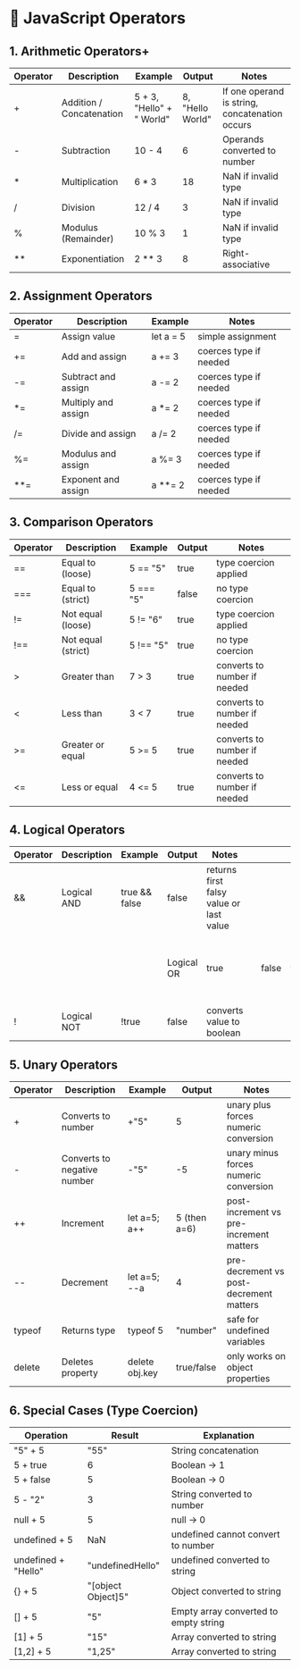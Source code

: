 # 📝 JavaScript Operators

## 1. Arithmetic Operators+

| Operator | Description              | Example                   | Output           | Notes                                          |
| -------- | ------------------------ | ------------------------- | ---------------- | ---------------------------------------------- |
| +        | Addition / Concatenation | 5 + 3, "Hello" + " World" | 8, "Hello World" | If one operand is string, concatenation occurs |
| -        | Subtraction              | 10 - 4                    | 6                | Operands converted to number                   |
| \*       | Multiplication           | 6 \* 3                    | 18               | NaN if invalid type                            |
| /        | Division                 | 12 / 4                    | 3                | NaN if invalid type                            |
| %        | Modulus (Remainder)      | 10 % 3                    | 1                | NaN if invalid type                            |
| \*\*     | Exponentiation           | 2 \*\* 3                  | 8                | Right-associative                              |

## 2. Assignment Operators

| Operator | Description         | Example   | Notes                  |
| -------- | ------------------- | --------- | ---------------------- |
| =        | Assign value        | let a = 5 | simple assignment      |
| +=       | Add and assign      | a += 3    | coerces type if needed |
| -=       | Subtract and assign | a -= 2    | coerces type if needed |
| \*=      | Multiply and assign | a \*= 2   | coerces type if needed |
| /=       | Divide and assign   | a /= 2    | coerces type if needed |
| %=       | Modulus and assign  | a %= 3    | coerces type if needed |
| \*\*=    | Exponent and assign | a \*\*= 2 | coerces type if needed |

## 3. Comparison Operators

| Operator | Description        | Example   | Output | Notes                        |
| -------- | ------------------ | --------- | ------ | ---------------------------- |
| ==       | Equal to (loose)   | 5 == "5"  | true   | type coercion applied        |
| ===      | Equal to (strict)  | 5 === "5" | false  | no type coercion             |
| !=       | Not equal (loose)  | 5 != "6"  | true   | type coercion applied        |
| !==      | Not equal (strict) | 5 !== "5" | true   | no type coercion             |
| >        | Greater than       | 7 > 3     | true   | converts to number if needed |
| <        | Less than          | 3 < 7     | true   | converts to number if needed |
| >=       | Greater or equal   | 5 >= 5    | true   | converts to number if needed |
| <=       | Less or equal      | 4 <= 5    | true   | converts to number if needed |

## 4. Logical Operators

| Operator | Description | Example       | Output     | Notes                                   |     |       |      |                                          |
| -------- | ----------- | ------------- | ---------- | --------------------------------------- | --- | ----- | ---- | ---------------------------------------- |
| &&       | Logical AND | true && false | false      | returns first falsy value or last value |     |       |      |                                          |
|          |             |               | Logical OR | true                                    |     | false | true | returns first truthy value or last value |
| !        | Logical NOT | !true         | false      | converts value to boolean               |     |       |      |                                          |

## 5. Unary Operators

| Operator | Description                 | Example        | Output       | Notes                                   |
| -------- | --------------------------- | -------------- | ------------ | --------------------------------------- |
| +        | Converts to number          | +"5"           | 5            | unary plus forces numeric conversion    |
| -        | Converts to negative number | -"5"           | -5           | unary minus forces numeric conversion   |
| ++       | Increment                   | let a=5; a++   | 5 (then a=6) | post-increment vs pre-increment matters |
| --       | Decrement                   | let a=5; --a   | 4            | pre-decrement vs post-decrement matters |
| typeof   | Returns type                | typeof 5       | "number"     | safe for undefined variables            |
| delete   | Deletes property            | delete obj.key | true/false   | only works on object properties         |

## 6. Special Cases (Type Coercion)

| Operation           | Result             | Explanation                           |
| ------------------- | ------------------ | ------------------------------------- |
| "5" + 5             | "55"               | String concatenation                  |
| 5 + true            | 6                  | Boolean → 1                           |
| 5 + false           | 5                  | Boolean → 0                           |
| 5 - "2"             | 3                  | String converted to number            |
| null + 5            | 5                  | null → 0                              |
| undefined + 5       | NaN                | undefined cannot convert to number    |
| undefined + "Hello" | "undefinedHello"   | undefined converted to string         |
| {} + 5              | "[object Object]5" | Object converted to string            |
| [] + 5              | "5"                | Empty array converted to empty string |
| [1] + 5             | "15"               | Array converted to string             |
| [1,2] + 5           | "1,25"             | Array converted to string             |

